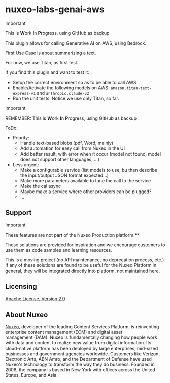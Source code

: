 # nuxeo-labs-genai-aws

> [!IMPORTANT]
> This is **W**ork **I**n **P**rogress, using GitHub as backup

This plugin allows for calling Generative AI on AWS, using Bedrock.

First Use Case is about summarizing a text.

For now, we use Titan, as first test.

If you find this plugin and want to test it:

* Setup the correct environment so as to be able to call AWS
* Enable/Activate the following models on AWS: `amazon.titan-text-express-v1` and `anthropic.claude-v2`
* Run the unit tests. Notice we use only Titan, so far.

> [!IMPORTANT]
> REMEMBER: This is **W**ork **I**n **P**rogress, using GitHub as backup

ToDo:

* Priority:
  * Handle text-based blobs (pdf, Word, mainly)
  * Add automation for easy call from Nuxeo in the UI
  * Add better result, with error when it occur (model not found, model does not support other languages, ...)
* Less urgent:
  * Make a configurable service (list models to use, bu then describe the input/output JSON format expected...)
  * Make more parameters available to tune the call to the service
  * Make the cal async
  * Maybe make a service where other providers can be plugged?
  * ...


## Support

> [!IMPORTANT]
> These features are not part of the Nuxeo Production platform.**

These solutions are provided for inspiration and we encourage customers to use them as code samples and learning resources.

This is a moving project (no API maintenance, no deprecation process, etc.) If any of these solutions are found to be useful for the Nuxeo Platform in general, they will be integrated directly into platform, not maintained here.


## Licensing

[Apache License, Version 2.0](http://www.apache.org/licenses/LICENSE-2.0)


## About Nuxeo

[Nuxeo](www.nuxeo.com), developer of the leading Content Services Platform, is reinventing enterprise content management (ECM) and digital asset management (DAM). Nuxeo is fundamentally changing how people work with data and content to realize new value from digital information. Its cloud-native platform has been deployed by large enterprises, mid-sized businesses and government agencies worldwide. Customers like Verizon, Electronic Arts, ABN Amro, and the Department of Defense have used Nuxeo's technology to transform the way they do business. Founded in 2008, the company is based in New York with offices across the United States, Europe, and Asia.
